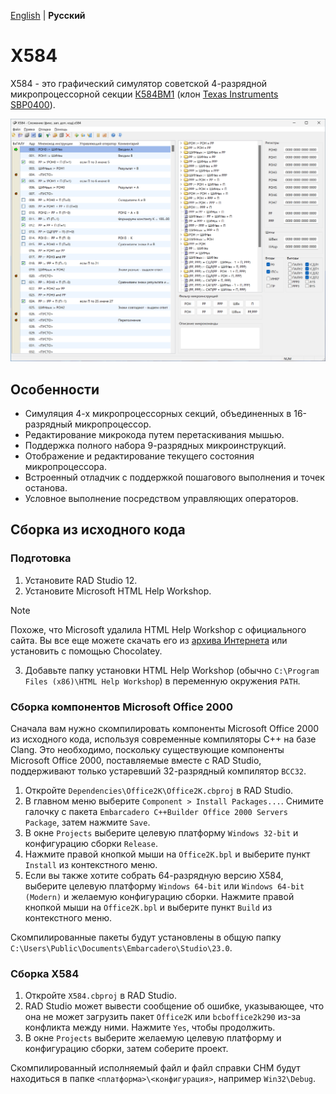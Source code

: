 [English](README.md) | **Русский**

# X584

X584 - это графический симулятор советской 4-разрядной микропроцессорной секции [К584ВМ1](https://ru.wikipedia.org/wiki/%D0%9C%D0%B8%D0%BA%D1%80%D0%BE%D0%BF%D1%80%D0%BE%D1%86%D0%B5%D1%81%D1%81%D0%BE%D1%80%D0%BD%D0%B0%D1%8F_%D1%81%D0%B5%D0%BA%D1%86%D0%B8%D1%8F#%D0%A1%D0%B5%D1%80%D0%B8%D1%8F_584) (клон [Texas Instruments SBP0400](https://en.wikipedia.org/wiki/Texas_Instruments_SBP0400)).

![Screenshot](Screenshot.png?raw=true)

## Особенности

* Симуляция 4-х микропроцессорных секций, объединенных в 16-разрядный микропроцессор.
* Редактирование микрокода путем перетаскивания мышью.
* Поддержка полного набора 9-разрядных микроинструкций.
* Отображение и редактирование текущего состояния микропроцессора.
* Встроенный отладчик с поддержкой пошагового выполнения и точек останова.
* Условное выполнение посредством управляющих операторов.

## Сборка из исходного кода

### Подготовка

1. Установите RAD Studio 12.
2. Установите Microsoft HTML Help Workshop.
> [!NOTE]
> Похоже, что Microsoft удалила HTML Help Workshop с официального сайта. Вы все еще можете скачать его из [архива Интернета](https://web.archive.org/web/20200918004813/https://download.microsoft.com/download/0/A/9/0A939EF6-E31C-430F-A3DF-DFAE7960D564/htmlhelp.exe) или установить с помощью Chocolatey.
3. Добавьте папку установки HTML Help Workshop (обычно `C:\Program Files (x86)\HTML Help Workshop`) в переменную окружения `PATH`.

### Сборка компонентов Microsoft Office 2000

Сначала вам нужно скомпилировать компоненты Microsoft Office 2000 из исходного кода, используя современные компиляторы C++ на базе Clang. Это необходимо, поскольку существующие компоненты Microsoft Office 2000, поставляемые вместе с RAD Studio, поддерживают только устаревший 32-разрядный компилятор `BCC32`.

1. Откройте `Dependencies\Office2K\Office2K.cbproj` в RAD Studio.
2. В главном меню выберите `Component > Install Packages...`. Снимите галочку с пакета `Embarcadero C++Builder Office 2000 Servers Package`, затем нажмите `Save`.
3. В окне `Projects` выберите целевую платформу `Windows 32-bit` и конфигурацию сборки `Release`.
4. Нажмите правой кнопкой мыши на `Office2K.bpl` и выберите пункт `Install` из контекстного меню.
5. Если вы также хотите собрать 64-разрядную версию X584, выберите целевую платформу `Windows 64-bit` или `Windows 64-bit (Modern)` и желаемую конфигурацию сборки. Нажмите правой кнопкой мыши на `Office2K.bpl` и выберите пункт `Build` из контекстного меню.

Скомпилированные пакеты будут установлены в общую папку `C:\Users\Public\Documents\Embarcadero\Studio\23.0`.

### Сборка X584

1. Откройте `X584.cbproj` в RAD Studio.
2. RAD Studio может вывести сообщение об ошибке, указывающее, что она не может загрузить пакет `Office2K` или `bcboffice2k290` из-за конфликта между ними. Нажмите `Yes`, чтобы продолжить.
3. В окне `Projects` выберите желаемую целевую платформу и конфигурацию сборки, затем соберите проект.

Скомпилированный исполняемый файл и файл справки CHM будут находиться в папке `<платформа>\<конфигурация>`, например `Win32\Debug`.
